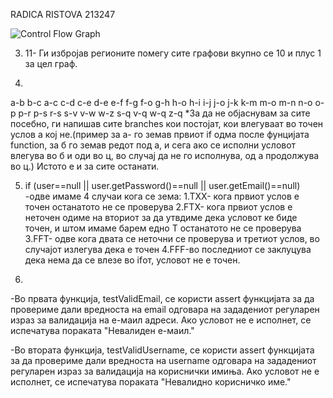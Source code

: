  RADICA RISTOVA 213247

![Control Flow Graph](https://github.com/RistovaRadica/SILab2.java/assets/127231682/45b2a086-5503-4224-9b63-aca89d3a0a9c)

3. 11- Ги избројав регионите помегу сите графови вкупно се 10 и плус 1 за цел граф.

4.
a-b
b-c
a-c
c-d
c-e
d-e
e-f
f-g
f-o
g-h
h-o
h-i
i-j
j-o
j-k
k-m
m-o
m-n
n-o
o-p
p-r
p-s
r-s
s-v
v-w
w-z
s-q
v-q
w-q
z-q
*За да не објаснувам за сите посебно, ги напишав сите branches кои постојат, кои влегуваат во точен услов а кој не.(пример за а- го земав првиот if одма после фунцијата function, за б го земав редот под а, и сега ако се исполни условот влегува во б и оди во ц, во случај да не го исполнува, од а продолжува во ц.)
Истото е и за сите останати. 


5. if (user==null || user.getPassword()==null || user.getEmail()==null)
-одве имаме 4 случаи кога се зема:
1.ТXX- кога првиот услов е точен останатото не се проверува
2.FTX- кога првиот услов е неточен одиме на вториот за да утвдиме дека условот ке биде точен, и штом имаме барем едно Т останатото не се проверува
3.FFT- одве кога двата се неточни се проверува и третиот услов, во случајот излегува дека е точен
4.FFF-во последниот се заклуцува дека нема да се влезе во ifот, условот не е точен.


6.
-Во првата функција, testValidEmail, се користи assert функцијата за да провериме дали вредноста на email одговара на зададениот регуларен израз за валидација на е-маил адреси. Ако условот не е исполнет, се испечатува пораката "Невалиден е-маил."

-Во втората функција, testValidUsername, се користи assert функцијата за да провериме дали вредноста на username одговара на зададениот регуларен израз за валидација на кориснички имиња. Ако условот не е исполнет, се испечатува пораката "Невалидно корисничко име."

